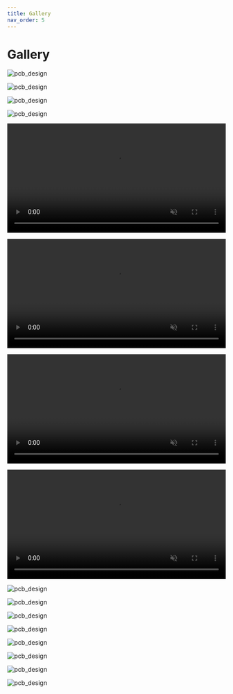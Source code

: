 ```yaml
---
title: Gallery
nav_order: 5
---
```


# Gallery

![pcb_design](images/assembled_tracker_small.png)

![pcb_design](images/mobo_front_small.png)

![pcb_design](images/mobo_back_small.png)

![pcb_design](images/dabo_top_small.png)

<video src="videos/floatybouncy_mobo.mp4" style="width:100%" autoplay loop muted></video>

<video src="videos/floatybouncy_dabo.mp4" style="width:100%" autoplay loop muted></video>

<video src="videos/floatybouncy_mobo_case.mp4" style="width:100%" autoplay loop muted></video>

<video src="videos/floatybouncy_dabo_case.mp4" style="width:100%" autoplay loop muted></video>

![pcb_design](images/mobo_0.png)

![pcb_design](images/mobo_1.png)

![pcb_design](images/mobo_2.png)

![pcb_design](images/mobo_3.png)

![pcb_design](images/pcbnew_2024-10-07_12-21-47.png)

![pcb_design](images/pcbnew_2024-10-07_12-21-49.png)

![pcb_design](images/pcbnew_2024-10-07_12-21-37.png)

![pcb_design](images/pcbnew_2024-10-07_12-21-40.png)
